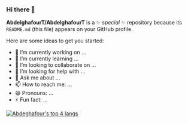 ### Hi there 👋

**AbdelghafourT/AbdelghafourT** is a ✨ _special_ ✨ repository because its `README.md` (this file) appears on your GitHub profile.

Here are some ideas to get you started:

- 🔭 I’m currently working on ...
- 🌱 I’m currently learning ...
- 👯 I’m looking to collaborate on ...
- 🤔 I’m looking for help with ...
- 💬 Ask me about ...
- 📫 How to reach me: ...
- 😄 Pronouns: ...
- ⚡ Fun fact: ...







[![Abdeghafour's top 4 langs](https://github-readme-stats.vercel.app/api/top-langs/?username=AbdelghafourT&layout=compact&theme=react&hide=css,html&langs_count=4)](https://github.com/anuraghazra/github-readme-stats)
